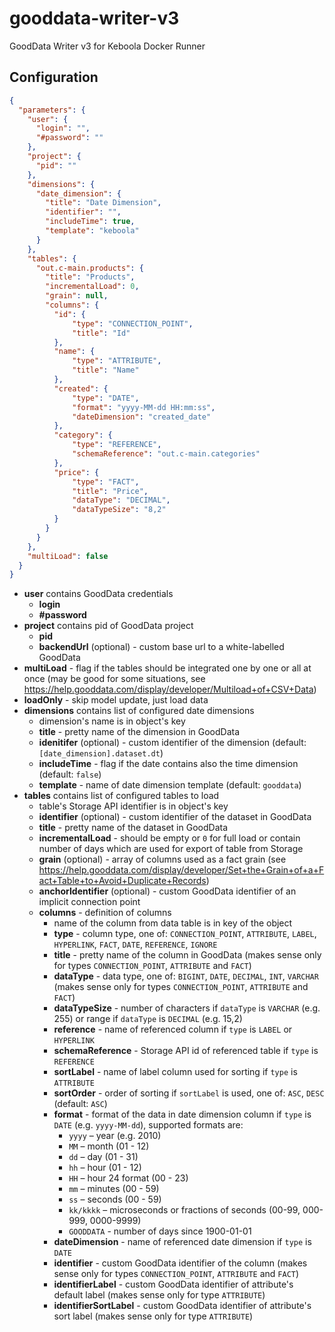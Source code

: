 # gooddata-writer-v3
GoodData Writer v3 for Keboola Docker Runner

## Configuration

```json
{
  "parameters": {
    "user": {
      "login": "",
      "#password": ""
    },
    "project": {
      "pid": ""
    },
    "dimensions": {
      "date_dimension": {
        "title": "Date Dimension",
        "identifier": "",
        "includeTime": true,
        "template": "keboola"
      }
    },
    "tables": {
      "out.c-main.products": {
        "title": "Products",
        "incrementalLoad": 0,
        "grain": null,
        "columns": {
          "id": {
              "type": "CONNECTION_POINT",
              "title": "Id"
          },
          "name": {
              "type": "ATTRIBUTE",
              "title": "Name"
          },
          "created": {
              "type": "DATE",
              "format": "yyyy-MM-dd HH:mm:ss",
              "dateDimension": "created_date"
          },
          "category": {
              "type": "REFERENCE",
              "schemaReference": "out.c-main.categories"
          },
          "price": {
              "type": "FACT",
              "title": "Price",
              "dataType": "DECIMAL",
              "dataTypeSize": "8,2"
          }
        }
      }
    },
    "multiLoad": false
  }
}
```

- **user** contains GoodData credentials
    - **login**
    - **#password**
- **project** contains pid of GoodData project
    - **pid**
    - **backendUrl** (optional) - custom base url to a white-labelled GoodData
- **multiLoad** - flag if the tables should be integrated one by one or all at once (may be good for some situations, see https://help.gooddata.com/display/developer/Multiload+of+CSV+Data)
- **loadOnly** - skip model update, just load data 
- **dimensions** contains list of configured date dimensions
    - dimension's name is in object's key
    - **title** - pretty name of the dimension in GoodData
    - **idenitifer** (optional) - custom identifier of the dimension (default: `[date_dimension].dataset.dt`)
    - **includeTime** - flag if the date contains also the time dimension (default: `false`)
    - **template** - name of date dimension template (default: `gooddata`)
- **tables** contains list of configured tables to load
    - table's Storage API identifier is in object's key
    - **identifier** (optional) - custom identifier of the dataset in GoodData
    - **title** - pretty name of the dataset in GoodData
    - **incrementalLoad** - should be empty or `0` for full load or contain number of days which are used for export of table from Storage
    - **grain** (optional) - array of columns used as a fact grain (see https://help.gooddata.com/display/developer/Set+the+Grain+of+a+Fact+Table+to+Avoid+Duplicate+Records)
    - **anchorIdentifier** (optional) - custom GoodData identifier of an implicit connection point
    - **columns** - definition of columns
        - name of the column from data table is in key of the object
        - **type** - column type, one of: `CONNECTION_POINT`, `ATTRIBUTE`, `LABEL`, `HYPERLINK`, `FACT`, `DATE`, `REFERENCE`, `IGNORE`
        - **title** - pretty name of the column in GoodData (makes sense only for types `CONNECTION_POINT`, `ATTRIBUTE` and `FACT`)
        - **dataType** - data type, one of: `BIGINT`, `DATE`, `DECIMAL`, `INT`, `VARCHAR` (makes sense only for types `CONNECTION_POINT`, `ATTRIBUTE` and `FACT`)
        - **dataTypeSize** - number of characters if `dataType` is `VARCHAR` (e.g. 255) or range if `dataType` is `DECIMAL` (e.g. 15,2)
        - **reference** - name of referenced column if `type` is `LABEL` or `HYPERLINK`
        - **schemaReference** - Storage API id of referenced table if `type` is `REFERENCE`
        - **sortLabel** - name of label column used for sorting if `type` is `ATTRIBUTE`
        - **sortOrder** - order of sorting if `sortLabel` is used, one of: `ASC`, `DESC` (default: `ASC`)
        - **format** - format of the data in date dimension column if `type` is `DATE` (e.g. `yyyy-MM-dd`), supported formats are:
            - `yyyy` – year (e.g. 2010)
            - `MM` – month (01 - 12)
            - `dd` – day (01 - 31)
            - `hh` – hour (01 - 12)
            - `HH` – hour 24 format (00 - 23)
            - `mm` – minutes (00 - 59)
            - `ss` – seconds (00 - 59)
            - `kk/kkkk` – microseconds or fractions of seconds (00-99, 000-999, 0000-9999)
            - `GOODDATA` - number of days since 1900-01-01
        - **dateDimension** - name of referenced date dimension if `type` is `DATE`
        - **identifier** - custom GoodData identifier of the column  (makes sense only for types `CONNECTION_POINT`, `ATTRIBUTE` and `FACT`)
        - **identifierLabel** - custom GoodData identifier of attribute's default label (makes sense only for type `ATTRIBUTE`)
        - **identifierSortLabel** - custom GoodData identifier of attribute's sort label (makes sense only for type `ATTRIBUTE`)